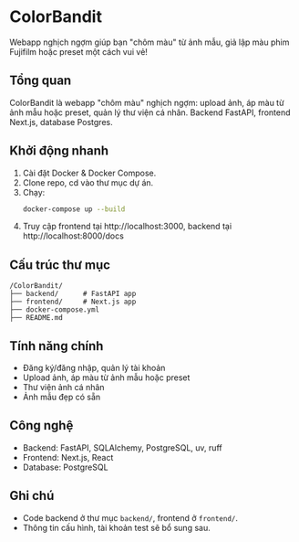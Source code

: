 # ColorBandit

Webapp nghịch ngợm giúp bạn "chôm màu" từ ảnh mẫu, giả lập màu phim Fujifilm hoặc preset một cách vui vẻ!

## Tổng quan
ColorBandit là webapp "chôm màu" nghịch ngợm: upload ảnh, áp màu từ ảnh mẫu hoặc preset, quản lý thư viện cá nhân. Backend FastAPI, frontend Next.js, database Postgres.

## Khởi động nhanh
1. Cài đặt Docker & Docker Compose.
2. Clone repo, cd vào thư mục dự án.
3. Chạy:
   ```bash
   docker-compose up --build
   ```
4. Truy cập frontend tại http://localhost:3000, backend tại http://localhost:8000/docs

## Cấu trúc thư mục
```
/ColorBandit/
├── backend/      # FastAPI app
├── frontend/     # Next.js app
├── docker-compose.yml
├── README.md
```

## Tính năng chính
- Đăng ký/đăng nhập, quản lý tài khoản
- Upload ảnh, áp màu từ ảnh mẫu hoặc preset
- Thư viện ảnh cá nhân
- Ảnh mẫu đẹp có sẵn

## Công nghệ
- Backend: FastAPI, SQLAlchemy, PostgreSQL, uv, ruff
- Frontend: Next.js, React
- Database: PostgreSQL

## Ghi chú
- Code backend ở thư mục `backend/`, frontend ở `frontend/`.
- Thông tin cấu hình, tài khoản test sẽ bổ sung sau.
